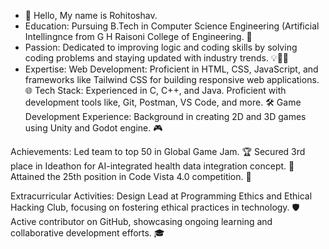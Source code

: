 - 👋 Hello, My name is Rohitoshav.
- Education: Pursuing B.Tech in Computer Science Engineering (Artificial Intellingnce from G H Raisoni College of Engineering. 🏫
- Passion: Dedicated to improving logic and coding skills by solving coding problems and staying updated with industry trends. 💡👨‍💻
- Expertise:
Web Development: Proficient in HTML, CSS, JavaScript, and frameworks like Tailwind CSS for building responsive web applications. 🌐
Tech Stack: Experienced in C, C++, and Java. Proficient with development tools like, Git, Postman, VS Code, and more. 🛠️
Game Development Experience: Background in creating 2D and 3D games using Unity and Godot engine. 🎮

Achievements:
Led team to top 50 in Global Game Jam. 🏆
Secured 3rd place in Ideathon for AI-integrated health data integration concept. 🥉
Attained the 25th position in Code Vista 4.0 competition. 🏅

Extracurricular Activities:
Design Lead at Programming Ethics and Ethical Hacking Club, focusing on fostering ethical practices in technology. 🛡️
Active contributor on GitHub, showcasing ongoing learning and collaborative development efforts. 🎓

<!---
Rohitoshav-Dalve/Rohitoshav-Dalve is a ✨ special ✨ repository because its `README.md` (this file) appears on your GitHub profile.
You can click the Preview link to take a look at your changes.
--->
